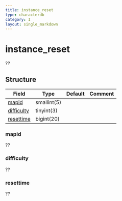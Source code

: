 ```yaml
---
title: instance_reset
type: characterdb
category: I
layout: single_markdown
---
```


# instance_reset
??

## Structure

Field                                       | Type        | Default | Comment
------------------------------------------- | ----------- | ------- | -------
[mapid](#mapid)                             | smallint(5) |         |        
[difficulty](#difficulty)                   | tinyint(3)  |         |        
[resettime](#resettime)                     | bigint(20)  |         |        

### mapid

??

### difficulty

??

### resettime

??
